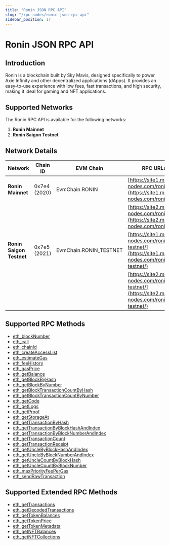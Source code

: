 ```yaml
---
title: "Ronin JSON RPC API"
slug: "/rpc-nodes/ronin-json-rpc-api"
sidebar_position: 17
---
```


# Ronin JSON RPC API

## Introduction

Ronin is a blockchain built by Sky Mavis, designed specifically to power Axie Infinity and other decentralized applications (dApps). It provides an easy-to-use experience with low fees, fast transactions, and high security, making it ideal for gaming and NFT applications.

## Supported Networks

The Ronin RPC API is available for the following networks:

1. **Ronin Mainnet**
2. **Ronin Saigon Testnet**

## Network Details

| Network                  | Chain ID     | EVM Chain              | RPC URLs                                                                                         |
| ------------------------ | ------------ | ---------------------- | ------------------------------------------------------------------------------------------------ |
| **Ronin Mainnet**        | 0x7e4 (2020) | EvmChain.RONIN         | [https://site1.moralis-nodes.com/ronin/](https://site1.moralis-nodes.com/ronin/)                 |
|                          |              |                        | [https://site2.moralis-nodes.com/ronin/](https://site2.moralis-nodes.com/ronin/)                 |
| **Ronin Saigon Testnet** | 0x7e5 (2021) | EvmChain.RONIN_TESTNET | [https://site1.moralis-nodes.com/ronin-testnet/](https://site1.moralis-nodes.com/ronin-testnet/) |
|                          |              |                        | [https://site2.moralis-nodes.com/ronin-testnet/](https://site2.moralis-nodes.com/ronin-testnet/) |

## Supported RPC Methods


  - <a href="/rpc-nodes/reference/eth_blockNumber">eth_blockNumber</a>
  - <a href="/rpc-nodes/reference/eth_call">eth_call</a>
  - <a href="/rpc-nodes/reference/eth_chainId">eth_chainId</a>
  - <a href="/rpc-nodes/reference/eth_createAccessList">eth_createAccessList</a>
  - <a href="/rpc-nodes/reference/eth_estimateGas">eth_estimateGas</a>
  - <a href="/rpc-nodes/reference/eth_feeHistory">eth_feeHistory</a>
  - <a href="/rpc-nodes/reference/eth_gasPrice">eth_gasPrice</a>
  - <a href="/rpc-nodes/reference/eth_getBalance">eth_getBalance</a>
  - <a href="/rpc-nodes/reference/eth_getBlockByHash">eth_getBlockByHash</a>
  - <a href="/rpc-nodes/reference/eth_getBlockByNumber">eth_getBlockByNumber</a>
  - <a href="/rpc-nodes/reference/eth_getBlockTransactionCountByHash">eth_getBlockTransactionCountByHash</a>
  - <a href="/rpc-nodes/reference/eth_getBlockTransactionCountByNumber">eth_getBlockTransactionCountByNumber</a>
  - <a href="/rpc-nodes/reference/eth_getCode">eth_getCode</a>
  - <a href="/rpc-nodes/reference/eth_getLogs">eth_getLogs</a>
  - <a href="/rpc-nodes/reference/eth_getProof">eth_getProof</a>
  - <a href="/rpc-nodes/reference/eth_getStorageAt">eth_getStorageAt</a>
  - <a href="/rpc-nodes/reference/eth_getTransactionByHash">eth_getTransactionByHash</a>
  - <a href="/rpc-nodes/reference/eth_getTransactionByBlockHashAndIndex">eth_getTransactionByBlockHashAndIndex</a>
  - <a href="/rpc-nodes/reference/eth_getTransactionByBlockNumberAndIndex">eth_getTransactionByBlockNumberAndIndex</a>
  - <a href="/rpc-nodes/reference/eth_getTransactionCount">eth_getTransactionCount</a>
  - <a href="/rpc-nodes/reference/eth_getTransactionReceipt">eth_getTransactionReceipt</a>
  - <a href="/rpc-nodes/reference/eth_getUncleByBlockHashAndIndex">eth_getUncleByBlockHashAndIndex</a>
  - <a href="/rpc-nodes/reference/eth_getUncleByBlockNumberAndIndex">eth_getUncleByBlockNumberAndIndex</a>
  - <a href="/rpc-nodes/reference/eth_getUncleCountByBlockHash">eth_getUncleCountByBlockHash</a>
  - <a href="/rpc-nodes/reference/eth_getUncleCountByBlockNumber">eth_getUncleCountByBlockNumber</a>
  - <a href="/rpc-nodes/reference/eth_maxPriorityFeePerGas">eth_maxPriorityFeePerGas</a>
  - <a href="/rpc-nodes/reference/eth_sendRawTransaction">eth_sendRawTransaction</a>


## Supported Extended RPC Methods


  - <a href="/rpc-nodes/reference/extended-rpc/eth_getTransactions">eth_getTransactions</a>
  - <a href="/rpc-nodes/reference/extended-rpc/eth_getDecodedTransactions">eth_getDecodedTransactions</a>
  - <a href="/rpc-nodes/reference/extended-rpc/eth_getTokenBalances">eth_getTokenBalances</a>
  - <a href="/rpc-nodes/reference/extended-rpc/eth_getTokenPrice">eth_getTokenPrice</a>
  - <a href="/rpc-nodes/reference/extended-rpc/eth_getTokenMetadata">eth_getTokenMetadata</a>
  - <a href="/rpc-nodes/reference/extended-rpc/eth_getNFTBalances">eth_getNFTBalances</a>
  - <a href="/rpc-nodes/reference/extended-rpc/eth_getNFTCollections">eth_getNFTCollections</a>

